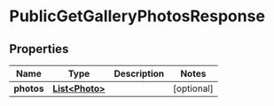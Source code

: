 

# PublicGetGalleryPhotosResponse


## Properties

| Name | Type | Description | Notes |
|------------ | ------------- | ------------- | -------------|
|**photos** | [**List&lt;Photo&gt;**](Photo.md) |  |  [optional] |



